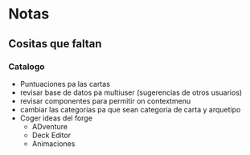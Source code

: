# Notas

## Cositas que faltan

### Catalogo

-   Puntuaciones pa las cartas
-   revisar base de datos pa multiuser (sugerencias de otros usuarios)
-   revisar componentes para permitir on contextmenu
-   cambiar las categorias pa que sean categoria de carta y arquetipo
-   Coger ideas del forge
    -   ADventure
    -   Deck Editor
    -   Animaciones
